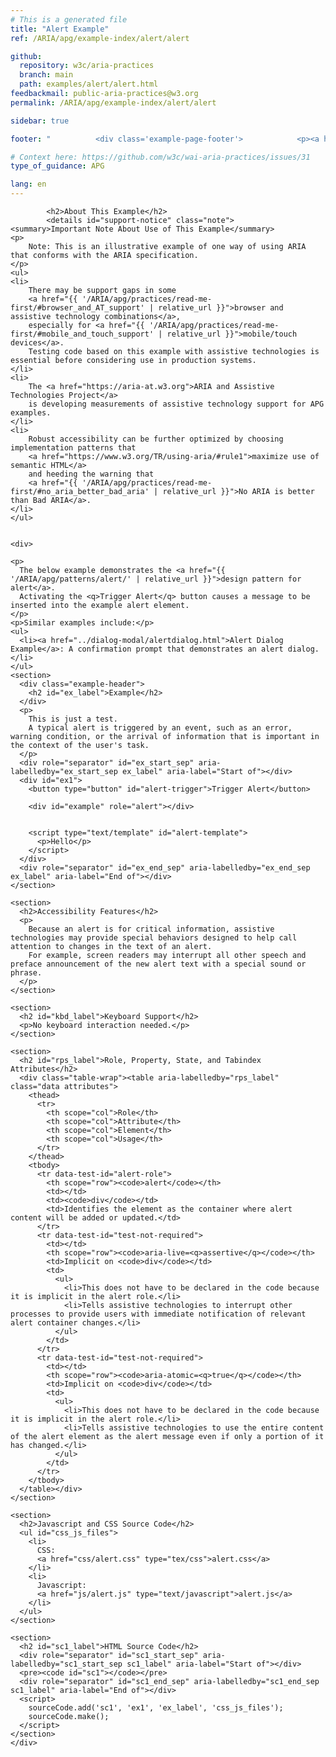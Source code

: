 ```yaml
---
# This is a generated file
title: "Alert Example"
ref: /ARIA/apg/example-index/alert/alert

github:
  repository: w3c/aria-practices
  branch: main
  path: examples/alert/alert.html
feedbackmail: public-aria-practices@w3.org
permalink: /ARIA/apg/example-index/alert/alert

sidebar: true

footer: "          <div class='example-page-footer'>            <p><a href='https://github.com/w3c/aria-practices/projects/20'>View issues related to this example</a></p>            <p>Page last updated: 23 November 2021</p>          </div>        "

# Context here: https://github.com/w3c/wai-aria-practices/issues/31
type_of_guidance: APG

lang: en
---
```

<script src="../js/examples.js"></script>
<script src="../js/highlight.pack.js"></script>
<script src="../js/app.js"></script>

<link href="css/alert.css" rel="stylesheet" />
<script src="js/alert.js" type="text/javascript"></script>


<link 
  rel="stylesheet"
  href="{{ '/content-assets/wai-aria-practices/styles.css' | relative_url }}"
>
<!-- Code highlighting styles -->
<link 
  rel="stylesheet"
  href="{{ '/ARIA/apg/example-index/css/github.css' | relative_url }}"
>

<script>
const addBodyClass = undefined;
const enableSidebar = true;
if (addBodyClass) document.body.classList.add(addBodyClass);
if (enableSidebar) document.body.classList.add('has-sidebar');
</script>
    

<script>
    const parentPages = ['patterns', 'practices', 'example-index'];
    const parentIndexPage = window.location.pathname.includes('.html') ? 'example-index' : window.location.pathname.match('([^/]+)/([^/]+)/$')[1];
    const parentHref = 'a[href*="' + parentIndexPage + '"]'
    if (parentPages.includes(parentIndexPage)) {
      document.querySelector(parentHref).classList.add('active');
    }
  </script>
<div>

            <h2>About This Example</h2>
            <details id="support-notice" class="note">
    <summary>Important Note About Use of This Example</summary>
    <p>
        Note: This is an illustrative example of one way of using ARIA that conforms with the ARIA specification.
    </p>
    <ul>
    <li>
        There may be support gaps in some
        <a href="{{ '/ARIA/apg/practices/read-me-first/#browser_and_AT_support' | relative_url }}">browser and assistive technology combinations</a>,
        especially for <a href="{{ '/ARIA/apg/practices/read-me-first/#mobile_and_touch_support' | relative_url }}">mobile/touch devices</a>.
        Testing code based on this example with assistive technologies is essential before considering use in production systems.
    </li>
    <li>
        The <a href="https://aria-at.w3.org">ARIA and Assistive Technologies Project</a>
        is developing measurements of assistive technology support for APG examples.
    </li>
    <li>
        Robust accessibility can be further optimized by choosing implementation patterns that
        <a href="https://www.w3.org/TR/using-aria/#rule1">maximize use of semantic HTML</a>
        and heeding the warning that
        <a href="{{ '/ARIA/apg/practices/read-me-first/#no_aria_better_bad_aria' | relative_url }}">No ARIA is better than Bad ARIA</a>.
    </li>
    </ul>
</details>
          <img alt=""
          src="{{ '/content-images/wai-aria-practices/img/alert.svg' | relative_url }}"
          class="example-page-example-icon"
        >
  
    <div>
    
    <p>
      The below example demonstrates the <a href="{{ '/ARIA/apg/patterns/alert/' | relative_url }}">design pattern for alert</a>.
      Activating the <q>Trigger Alert</q> button causes a message to be inserted into the example alert element.
    </p>
    <p>Similar examples include:</p>
    <ul>
      <li><a href="../dialog-modal/alertdialog.html">Alert Dialog Example</a>: A confirmation prompt that demonstrates an alert dialog.</li>
    </ul>
    <section>
      <div class="example-header">
        <h2 id="ex_label">Example</h2>
      </div>
      <p>
        This is just a test.
        A typical alert is triggered by an event, such as an error, warning condition, or the arrival of information that is important in the context of the user's task.
      </p>
      <div role="separator" id="ex_start_sep" aria-labelledby="ex_start_sep ex_label" aria-label="Start of"></div>
      <div id="ex1">
        <button type="button" id="alert-trigger">Trigger Alert</button>

        <div id="example" role="alert"></div>

        
        <script type="text/template" id="alert-template">
          <p>Hello</p>
        </script>
      </div>
      <div role="separator" id="ex_end_sep" aria-labelledby="ex_end_sep ex_label" aria-label="End of"></div>
    </section>

    <section>
      <h2>Accessibility Features</h2>
      <p>
        Because an alert is for critical information, assistive technologies may provide special behaviors designed to help call attention to changes in the text of an alert.
        For example, screen readers may interrupt all other speech and preface announcement of the new alert text with a special sound or phrase.
      </p>
    </section>

    <section>
      <h2 id="kbd_label">Keyboard Support</h2>
      <p>No keyboard interaction needed.</p>
    </section>

    <section>
      <h2 id="rps_label">Role, Property, State, and Tabindex  Attributes</h2>
      <div class="table-wrap"><table aria-labelledby="rps_label" class="data attributes">
        <thead>
          <tr>
            <th scope="col">Role</th>
            <th scope="col">Attribute</th>
            <th scope="col">Element</th>
            <th scope="col">Usage</th>
          </tr>
        </thead>
        <tbody>
          <tr data-test-id="alert-role">
            <th scope="row"><code>alert</code></th>
            <td></td>
            <td><code>div</code></td>
            <td>Identifies the element as the container where alert content will be added or updated.</td>
          </tr>
          <tr data-test-id="test-not-required">
            <td></td>
            <th scope="row"><code>aria-live=<q>assertive</q></code></th>
            <td>Implicit on <code>div</code></td>
            <td>
              <ul>
                <li>This does not have to be declared in the code because it is implicit in the alert role.</li>
                <li>Tells assistive technologies to interrupt other processes to provide users with immediate notification of relevant alert container changes.</li>
              </ul>
            </td>
          </tr>
          <tr data-test-id="test-not-required">
            <td></td>
            <th scope="row"><code>aria-atomic=<q>true</q></code></th>
            <td>Implicit on <code>div</code></td>
            <td>
              <ul>
                <li>This does not have to be declared in the code because it is implicit in the alert role.</li>
                <li>Tells assistive technologies to use the entire content of the alert element as the alert message even if only a portion of it has changed.</li>
              </ul>
            </td>
          </tr>
        </tbody>
      </table></div>
    </section>

    <section>
      <h2>Javascript and CSS Source Code</h2>
      <ul id="css_js_files">
        <li>
          CSS:
          <a href="css/alert.css" type="tex/css">alert.css</a>
        </li>
        <li>
          Javascript:
          <a href="js/alert.js" type="text/javascript">alert.js</a>
        </li>
      </ul>
    </section>

    <section>
      <h2 id="sc1_label">HTML Source Code</h2>
      <div role="separator" id="sc1_start_sep" aria-labelledby="sc1_start_sep sc1_label" aria-label="Start of"></div>
      <pre><code id="sc1"></code></pre>
      <div role="separator" id="sc1_end_sep" aria-labelledby="sc1_end_sep sc1_label" aria-label="End of"></div>
      <script>
        sourceCode.add('sc1', 'ex1', 'ex_label', 'css_js_files');
        sourceCode.make();
      </script>
    </section>
    </div>
    
  
</div>
<script 
  src="{{ '/ARIA/apg/example-index/js/jumpto.js' | relative_url }}"
></script>
